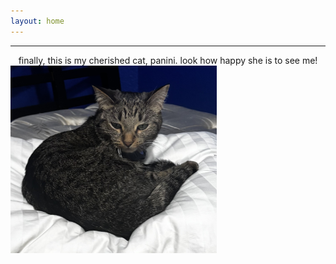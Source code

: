 ```yaml
---
layout: home
---
```


---

<center>finally, this is my cherished cat, panini. look how happy she is to see me!</center>
<img src="img/paniniclose.jpg" width="330" height="300">